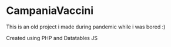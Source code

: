 # CampaniaVaccini
This is an old project i made during pandemic while i was bored :)

Created using PHP and Datatables JS
